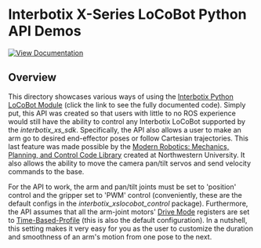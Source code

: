 # Interbotix X-Series LoCoBot Python API Demos

[![View Documentation](https://trossenrobotics.com/docs/docs_button.svg)](https://www.trossenrobotics.com/docs/interbotix_xslocobots/ros2_packages/python_demos.html)

## Overview

This directory showcases various ways of using the [Interbotix Python LoCoBot Module](https://github.com/Interbotix/interbotix_ros_toolboxes/blob/rolling/interbotix_xs_toolbox/interbotix_xs_modules/interbotix_xs_modules/xs_robot/locobot.py) (click the link to see the fully documented code). Simply put, this API was created so that users with little to no ROS experience would still have the ability to control any Interbotix LoCoBot supported by the *interbotix_xs_sdk*. Specifically, the API also allows a user to make an arm go to desired end-effector poses or follow Cartesian trajectories. This last feature was made possible by the [Modern Robotics: Mechanics, Planning, and Control Code Library](https://github.com/NxRLab/ModernRobotics) created at Northwestern University. It also allows the ability to move the camera pan/tilt servos and send velocity commands to the base.

For the API to work, the arm and pan/tilt joints must be set to 'position' control and the gripper set to 'PWM' control (conveniently, these are the default configs in the *interbotix_xslocobot_control* package). Furthermore, the API assumes that all the arm-joint motors' [Drive Mode](http://emanual.robotis.com/docs/en/dxl/x/xm430-w350/#drive-mode) registers are set to [Time-Based-Profile](http://emanual.robotis.com/docs/en/dxl/x/xm430-w350/#profile-velocity112) (this is also the default configuration). In a nutshell, this setting makes it very easy for you as the user to customize the duration and smoothness of an arm's motion from one pose to the next.
